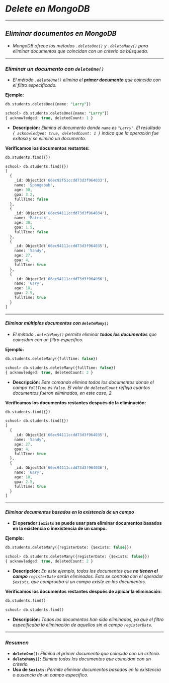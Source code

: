<!-- Autor: Daniel Benjamin Perez Morales -->
<!-- GitHub: https://github.com/D4nitrix13 -->
<!-- GitLab: https://gitlab.com/D4nitrix13 -->
<!-- Correo electrónico: danielperezdev@proton.me -->

# ***Delete en MongoDB***

---

## ***Eliminar documentos en MongoDB***

- *MongoDB ofrece los métodos `.deleteOne()` y `.deleteMany()` para eliminar documentos que coincidan con un criterio de búsqueda.*

---

### ***Eliminar un documento con `deleteOne()`***

- *El método `.deleteOne()` elimina el **primer documento** que coincida con el filtro especificado.*

**Ejemplo:**

```sql
db.students.deleteOne({name: "Larry"})
```

```sql
school> db.students.deleteOne({name: "Larry"})
{ acknowledged: true, deletedCount: 1 }
```

- **Descripción:** *Elimina el documento donde `name` es `"Larry"`. El resultado `{ acknowledged: true, deletedCount: 1 }` indica que la operación fue exitosa y se eliminó un documento.*

**Verificamos los documentos restantes:**

```sql
db.students.find({})
```

```sql
school> db.students.find({})
[
  {
    _id: ObjectId('66ec92f51ccdd73d3f964033'),
    name: 'Spongebob',
    age: 30,
    gpa: 3.2,
    fullTime: false
  },
  {
    _id: ObjectId('66ec94111ccdd73d3f964034'),
    name: 'Patrick',
    age: 38,
    gpa: 1.5,
    fullTime: false
  },
  {
    _id: ObjectId('66ec94111ccdd73d3f964035'),
    name: 'Sandy',
    age: 27,
    gpa: 4,
    fullTime: true
  },
  {
    _id: ObjectId('66ec94111ccdd73d3f964036'),
    name: 'Gary',
    age: 18,
    gpa: 2.5,
    fullTime: true
  }
]
```

---

#### ***Eliminar múltiples documentos con `deleteMany()`***

- *El método `.deleteMany()` permite eliminar **todos los documentos** que coincidan con un filtro específico.*

**Ejemplo:**

```sql
db.students.deleteMany({fullTime: false})
```

```sql
school> db.students.deleteMany({fullTime: false})
{ acknowledged: true, deletedCount: 2 }
```

- **Descripción:** *Este comando elimina todos los documentos donde el campo `fullTime` es `false`. El valor de `deletedCount` refleja cuántos documentos fueron eliminados, en este caso, 2.*

**Verificamos los documentos restantes después de la eliminación:**

```sql
db.students.find({})
```

```sql
school> db.students.find({})
[
  {
    _id: ObjectId('66ec94111ccdd73d3f964035'),
    name: 'Sandy',
    age: 27,
    gpa: 4,
    fullTime: true
  },
  {
    _id: ObjectId('66ec94111ccdd73d3f964036'),
    name: 'Gary',
    age: 18,
    gpa: 2.5,
    fullTime: true
  }
]
```

---

#### ***Eliminar documentos basados en la existencia de un campo***

- **El operador `$exists` se puede usar para eliminar documentos basados en la existencia o inexistencia de un campo.**

**Ejemplo:**

```sql
db.students.deleteMany({registerDate: {$exists: false}})
```

```sql
school> db.students.deleteMany({registerDate: {$exists: false}})
{ acknowledged: true, deletedCount: 2 }
```

- **Descripción:** *En este ejemplo, todos los documentos que **no tienen el campo** `registerDate` serán eliminados. Esto se controla con el operador `$exists`, que comprueba si un campo existe en los documentos.*

**Verificamos los documentos restantes después de aplicar la eliminación:**

```sql
db.students.find()
```

```sql
school> db.students.find()
```

- **Descripción:** *Todos los documentos han sido eliminados, ya que el filtro especificaba la eliminación de aquellos sin el campo `registerDate`.*

---

### ***Resumen***

- **`deleteOne()`:** *Elimina el primer documento que coincida con un criterio.*
- **`deleteMany()`:** *Elimina todos los documentos que coincidan con un criterio.*
- **Uso de `$exists`:** *Permite eliminar documentos basados en la existencia o ausencia de un campo específico.*
